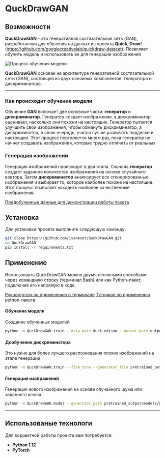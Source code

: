 # QuckDrawGAN


## Возможности

**QuckDrawGAN** - это генеративная состязательная сеть (GAN), разработанная для обучения на данных из проекта **Quick, Draw!** (https://github.com/googlecreativelab/quickdraw-dataset). Позволяет обучить модель и использовать ее для генерации изображений

![Процесс обучения модели](https://media0.giphy.com/media/v1.Y2lkPTc5MGI3NjExYmlqcTd6ZmVzYnE1dG92OGQ0enZ6ZGt6endxbmtlcmJyeWh1dGpnbSZlcD12MV9pbnRlcm5hbF9naWZfYnlfaWQmY3Q9Zw/jsBFynL23hcIWOYDvQ/giphy.gif)

**QuckDrawGAN** основан на архитектуре генеративной состязательной сети (GAN), состоящей из двух основных компонентов: генератора и дискриминатора.

---

### Как происходит обучение модели

Обучение **GAN** включает две основные части: **генератор** и **дискриминатор**. Генератор создает изображения, а дискриминатор оценивает, насколько они похожи на настоящие. Генератор пытается улучшить свои изображения, чтобы обмануть дискриминатор, а дискриминатор, в свою очередь, учится лучше различать подделки и настоящие. Этот процесс повторяется много раз, пока генератор не начнет создавать изображения, которые трудно отличить от реальных. 

### Генерация изображений

Генерация изображений происходит в два этапа. Сначала **генератор** создает заданное количество изображений на основе случайного вектора. Затем **дискриминатор** анализирует все сгенерированные изображения и выбирает то, которое наиболее похоже на настоящие. Этот процесс позволяет находить наиболее качественные изображения.

[Предобученные данные для демонстрации работы пакета](pretrained_output/)

## Установка

Для установки проекта выполните следующую команду:

```bash
git clone https://github.com/ivanovot/QuckDrawGAN.git
cd QuckDrawGAN
pip install -r requirements.txt
```

## Применение

Использовать QuckDrawGAN можно двумя основными способами: через командную строку (терминал Bash) или как Python-пакет, подключив его напрямую в коде.

[Руководство по применению в терминале](usage.md)
[Туториал по применению python-пакета](tutorial.ipynb)

#### Обучение модели
Создание обученных моделей
```bash
python -m QuckDrawGAN.train --data_path duck.ndjson --output_path output --epochs 100 --batch_size 64 --data_max_size 30000
```

#### Дообучение дискриминатора
Это нужно для более лучшего распознования плохих изображений на этапе генерации
```bash
python -m QuckDrawGAN.train --fine_tune --generator_file pretrained_output/models/generator.pt --discriminator_file pretrained_output/models/discriminator_fine_tuned.pt --data_path duck.ndjson --fine_tune_epochs 15
```

#### Генерация изображений
Генерация нового изображения на основе случайного шума или заданного ключа
```bash
python -m QuckDrawGAN.model --generator_path pretrained_output/models/generator.pt --discriminator_path pretrained_output/models/discriminator_fine_tuned.pt --output_path result.png --n 16
```

---

## Использованые технологи
Для корректной работы проекта вам потребуется:

- **Python 1.12** 
- **PyTorch**
